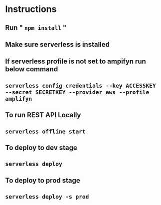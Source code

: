 # Instructions

 Run  " ```npm install``` " 
-
 Make sure serverless is installed
-
 If serverless profile is not set to ampifyn run below command
-
 ```serverless config credentials --key ACCESSKEY --secret SECRETKEY --provider aws --profile amplifyn ```
-

To run REST API Locally 
-
```serverless offline start```
-

To deploy to dev stage
-
```serverless deploy```
-

To deploy to prod stage
-
```serverless deploy -s prod```
-